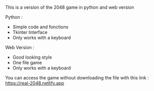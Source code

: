 This is a version of the 2048 game in python and web version

Python :
- Simple code and fonctions
- Tkinter Interface
- Only works with a keyboard

Web Version :
- Good looking style
- One file game
- Only works with a keyboard

You can access the game without downloading the file with this link : https://real-2048.netlify.app

